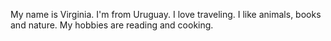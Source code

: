My name is Virginia.
I'm from Uruguay. I love traveling. 
I like animals, books and nature.
My hobbies are reading and cooking.
